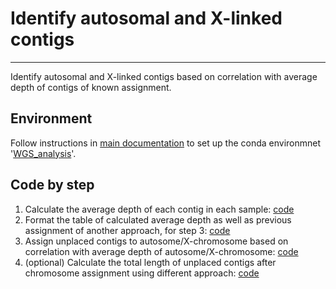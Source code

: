 # Identify autosomal and X-linked contigs
----
Identify autosomal and X-linked contigs based on correlation with average depth of contigs of known assignment.

## Environment
Follow instructions in [main documentation](../README.md) to set up the conda environmnet '[WGS_analysis](conda_environment/WGS_analysis.yml)'.

## Code by step
1. Calculate the average depth of each contig in each sample: [code](code/calc_mean_depth.sh)
2. Format the table of calculated average depth as well as previous assignment of another approach,  for step 3: [code](code/format_delim.sh)
3. Assign unplaced contigs to autosome/X-chromosome based on correlation with average depth of autosome/X-chromosome: [code](code/calc_cor_ambigous.Rmd)
4. (optional) Calculate the total length of unplaced contigs after chromosome assignment using different approach: [code](code/calc_length_amb_contigs.sh)